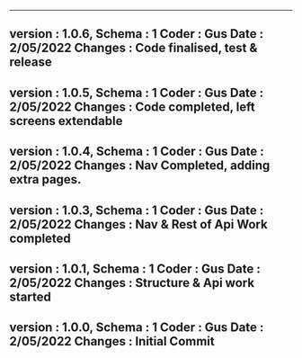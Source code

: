 ----------------------------
version : 1.0.6,
Schema : 1
Coder : Gus
Date : 2/05/2022
Changes : Code finalised, test & release
----------------------------
version : 1.0.5,
Schema : 1
Coder : Gus
Date : 2/05/2022
Changes : Code completed, left screens extendable
----------------------------
version : 1.0.4,
Schema : 1
Coder : Gus
Date : 2/05/2022
Changes : Nav Completed, adding extra pages.
----------------------------
version : 1.0.3,
Schema : 1
Coder : Gus
Date : 2/05/2022
Changes : Nav & Rest of Api Work completed
----------------------------
version : 1.0.1,
Schema : 1
Coder : Gus
Date : 2/05/2022
Changes : Structure & Api work started
----------------------------
version : 1.0.0,
Schema : 1
Coder : Gus
Date : 2/05/2022
Changes : Initial Commit
----------------------------
